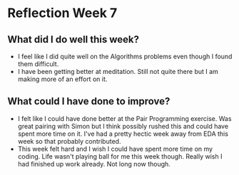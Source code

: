 # Reflection Week 7 
## What did I do well this week?
* I feel like I did quite well on the Algorithms problems even though I found them difficult.
* I have been getting better at meditation. Still not quite there but I am making more of an effort on it. 

## What could I have done to improve?
* I felt like I could have done better at the Pair Programming exercise. Was great pairing with Simon but I think possibly rushed this and could have spent more time on it. I've had a pretty hectic week away from EDA this week so that probably contributed.
* This week felt hard and I wish I could have spent more time on my coding. Life wasn't playing ball for me this week though. Really wish I had finished up work already. Not long now though.

